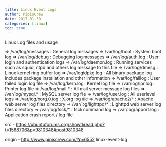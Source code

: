```yaml
---
title: Linux Event Logs
author: PipisCrew
date: 2017-01-30
categories: [linux]
toc: true
---
```


Linux Log files and usage

=> /var/log/messages : General log messages
=> /var/log/boot : System boot log
=> /var/log/debug : Debugging log messages
=> /var/log/auth.log : User login and authentication logs
=> /var/log/daemon.log : Running services such as squid, ntpd and others log message to this file
=> /var/log/dmesg : Linux kernel ring buffer log
=> /var/log/dpkg.log : All binary package log includes package installation and other information
=> /var/log/faillog : User failed login log file
=> /var/log/kern.log : Kernel log file
=> /var/log/lpr.log : Printer log file
=> /var/log/mail.* : All mail server message log files
=> /var/log/mysql.* : MySQL server log file
=> /var/log/user.log : All userlevel logs
=> /var/log/xorg.0.log : X.org log file
=> /var/log/apache2/* : Apache web server log files directory
=> /var/log/lighttpd/* : Lighttpd web server log files directory
=> /var/log/fsck/* : fsck command log
=> /var/log/apport.log : Application crash report / log file

src - https://ubuntuforums.org/showthread.php?t=1568706&p=9810348#post9810348

origin - http://www.pipiscrew.com/?p=6552 linux-event-log